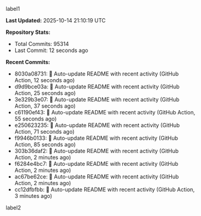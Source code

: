 
label1 
<!-- ACTIVITY_START -->
**Last Updated:** 2025-10-14 21:10:19 UTC

**Repository Stats:**
- Total Commits: 95314
- Last Commit: 12 seconds ago

**Recent Commits:**
- 8030a08731: 🤖 Auto-update README with recent activity (GitHub Action, 12 seconds ago)
- d9d9bce03a: 🤖 Auto-update README with recent activity (GitHub Action, 25 seconds ago)
- 3e329b3e07: 🤖 Auto-update README with recent activity (GitHub Action, 37 seconds ago)
- c61190ef43: 🤖 Auto-update README with recent activity (GitHub Action, 55 seconds ago)
- e250623235: 🤖 Auto-update README with recent activity (GitHub Action, 71 seconds ago)
- f9946b0133: 🤖 Auto-update README with recent activity (GitHub Action, 85 seconds ago)
- 303b36daf2: 🤖 Auto-update README with recent activity (GitHub Action, 2 minutes ago)
- f6284e4bc7: 🤖 Auto-update README with recent activity (GitHub Action, 2 minutes ago)
- ac67be62ce: 🤖 Auto-update README with recent activity (GitHub Action, 2 minutes ago)
- cc12dfbfbb: 🤖 Auto-update README with recent activity (GitHub Action, 3 minutes ago)
<!-- ACTIVITY_END -->

label2
